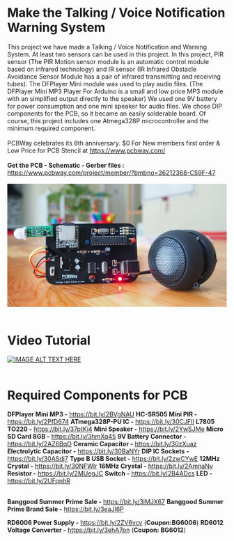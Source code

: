 # Make the Talking / Voice Notification Warning System
This project we have made a Talking / Voice Notification and Warning System. At least two sensors can be used in this project. In this project, PIR sensor (The PIR Motion sensor module is an automatic control module based on infrared technology) and IR sensor (IR Infrared Obstacle Avoidance Sensor Module has a pair of infrared transmitting and receiving tubes). The DFPlayer Mini module was used to play audio files. (The DFPlayer Mini MP3 Player For Arduino is a small and low price MP3 module with an simplified output directly to the speaker) We used one 9V battery for power consumption and one mini speaker for audio files. We chose DIP components for the PCB, so it became an easily solderable board. Of course, this project includes one Atmega328P microcontroller and the minimum required component. </br> </br>
PCBWay celebrates its 6th anniversary. $0 For New members first order & Low Price for PCB Stencil at https://www.pcbway.com/ </br> </br>
<b> Get the PCB - Schematic - Gerber files :</b> </br>
https://www.pcbway.com/project/member/?bmbno=36212368-C59F-47 </br></br>
![](cover.png) </br> </br>
# Video Tutorial
[![IMAGE ALT TEXT HERE](http://img.youtube.com/vi/cG5asqsVbhw/0.jpg)](http://www.youtube.com/watch?v=cG5asqsVbhw)</br></br>
# Required Components for PCB </br>
**DFPlayer Mini MP3 -** https://bit.ly/2BVgNAU
**HC-SR505 Mini PIR -** https://bit.ly/2PfD674
**ATmega328P-PU IC -** https://bit.ly/30CJFII
**L7805 TO220 -** https://bit.ly/37ptKi4
**Mini Speaker -** https://bit.ly/2YwSJMe
**Micro SD Card 8GB -** https://bit.ly/3hmXq45
**9V Battery Connector -** https://bit.ly/2AZ6BqO
**Ceramic Capacitor -** https://bit.ly/30zXuaz
**Electrolytic Capacitor -** https://bit.ly/30BaNYr
**DIP IC Sockets -** https://bit.ly/30ASdj7
**Type B USB Socket -** https://bit.ly/2zwCYwE
**12MHz Crystal -** https://bit.ly/30NFWIr
**16MHz Crystal -** https://bit.ly/2AmnaNv
**Resistor -** https://bit.ly/2MUegJC
**Switch -** https://bit.ly/2B4ADcs
**LED -** https://bit.ly/2UFqnhR </br> </br>

**Banggood Summer Prime Sale -** https://bit.ly/3iMJX67
**Banggood Summer Prime Brand Sale -** https://bit.ly/3eaJl6P

**RD6006 Power Supply -** https://bit.ly/2ZV6vcv (<b>Coupon:BG6006</b>)
**RD6012 Voltage Converter -** https://bit.ly/3ehA7pn (<b>Coupon: BG6012</b>)
